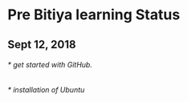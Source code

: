 # Pre Bitiya learning Status

## Sept 12, 2018
###### * get started with GitHub.
###### * installation of Ubuntu 

